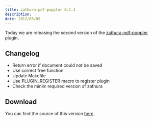 ```yaml
---
title: zathura-pdf-poppler 0.1.1
description:  
date: 2012/03/09
---
```


Today we are releasing the second version of the
[zathura-pdf-poppler](/projects/zathura/plugins/zathura-pdf-poppler/) plugin.

## Changelog

* Return error if document could not be saved
* Use correct free function
* Update Makefile
* Use PLUGIN_REGISTER macro to register plugin
* Check the minim required version of zathura

## Download
You can find the source of this version
[here](/projects/zathura/plugins/zathura-pdf-poppler/).
